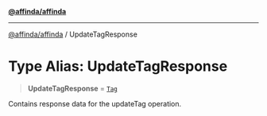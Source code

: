 [**@affinda/affinda**](../README.md)

***

[@affinda/affinda](../globals.md) / UpdateTagResponse

# Type Alias: UpdateTagResponse

> **UpdateTagResponse** = [`Tag`](../interfaces/Tag.md)

Contains response data for the updateTag operation.
